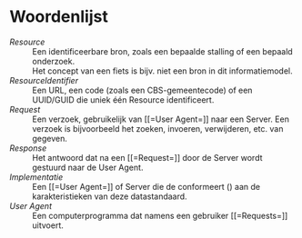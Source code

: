 # Woordenlijst

<dl data-sort>

<dt><dfn>Resource
<dd>Een identificeerbare bron, zoals een bepaalde stalling of een bepaald onderzoek.
<dd>Het concept van een fiets is bijv. niet een bron in dit informatiemodel.

<dt><dfn>ResourceIdentifier
<dd>Een URL, een code (zoals een CBS-gemeentecode) of een UUID/GUID die uniek één Resource identificeert.

<dt><dfn>Request
<dd>Een verzoek, gebruikelijk van [[=User Agent=]] naar een Server. 
Een verzoek is bijvoorbeeld het zoeken, invoeren, verwijderen, etc. van gegeven.

<dt><dfn>Response
<dd>Het antwoord dat na een [[=Request=]] door de Server wordt gestuurd naar de User Agent.

<dt><dfn>Implementatie
<dd>Een [[=User Agent=]] of Server die de conformeert (<a href='#conformance'></a>) aan de karakteristieken van deze datastandaard.

<dt><dfn>User Agent
<dd>Een computerprogramma dat namens een gebruiker [[=Requests=]] uitvoert.

</dd>
</dl>

